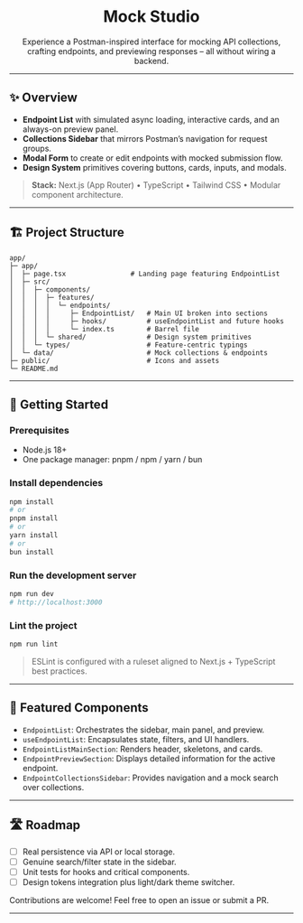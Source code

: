 <h1 align="center">Mock Studio</h1>

<p align="center">
	Experience a Postman-inspired interface for mocking API collections, crafting endpoints, and previewing responses – all without wiring a backend.
</p>

---

## ✨ Overview

- **Endpoint List** with simulated async loading, interactive cards, and an always-on preview panel.<br />
- **Collections Sidebar** that mirrors Postman’s navigation for request groups.<br />
- **Modal Form** to create or edit endpoints with mocked submission flow.<br />
- **Design System** primitives covering buttons, cards, inputs, and modals.

> **Stack:** Next.js (App Router) • TypeScript • Tailwind CSS • Modular component architecture.

---

## 🏗️ Project Structure

```
app/
├─ app/
│  ├─ page.tsx                # Landing page featuring EndpointList
│  ├─ src/
│  │  ├─ components/
│  │  │  ├─ features/
│  │  │  │  └─ endpoints/
│  │  │  │     ├─ EndpointList/   # Main UI broken into sections
│  │  │  │     ├─ hooks/          # useEndpointList and future hooks
│  │  │  │     └─ index.ts        # Barrel file
│  │  │  └─ shared/               # Design system primitives
│  │  └─ types/                   # Feature-centric typings
│  └─ data/                       # Mock collections & endpoints
├─ public/                        # Icons and assets
└─ README.md
```

---

## 🚀 Getting Started

### Prerequisites

- Node.js 18+
- One package manager: pnpm / npm / yarn / bun

### Install dependencies

```bash
npm install
# or
pnpm install
# or
yarn install
# or
bun install
```

### Run the development server

```bash
npm run dev
# http://localhost:3000
```

### Lint the project

```bash
npm run lint
```

> ESLint is configured with a ruleset aligned to Next.js + TypeScript best practices.

---

## 🧩 Featured Components

- `EndpointList`: Orchestrates the sidebar, main panel, and preview.
- `useEndpointList`: Encapsulates state, filters, and UI handlers.
- `EndpointListMainSection`: Renders header, skeletons, and cards.
- `EndpointPreviewSection`: Displays detailed information for the active endpoint.
- `EndpointCollectionsSidebar`: Provides navigation and a mock search over collections.

---

## 🛣️ Roadmap

- [ ] Real persistence via API or local storage.
- [ ] Genuine search/filter state in the sidebar.
- [ ] Unit tests for hooks and critical components.
- [ ] Design tokens integration plus light/dark theme switcher.

Contributions are welcome! Feel free to open an issue or submit a PR.

---
